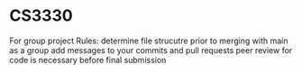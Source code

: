 # CS3330
For group project 
Rules: determine file strucutre prior to merging with main as a group
add messages to your commits and pull requests
peer review for code is necessary before final submission
